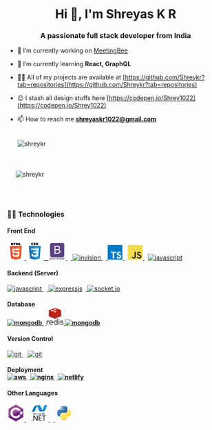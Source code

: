 <h1 align="center">Hi 👋, I'm Shreyas K R</h1>
<h3 align="center">A passionate full stack developer from India</h3>

- 🔭 I’m currently working on [MeetingBee](http://meetingbee.netlify.app)

- 🌱 I’m currently learning **React, GraphQL**

- 👨‍💻 All of my projects are available at [https://github.com/Shreykr?tab=repositories](https://github.com/Shreykr?tab=repositories)

- 😉 I stash all design stuffs here [https://codepen.io/Shrey1022](https://codepen.io/Shrey1022)

- 📫 How to reach me **shreyaskr1022@gmail.com**

<p>&nbsp;<img style='margin: 20px' src="https://github-readme-stats.vercel.app/api?username=shreykr&show_icons=true&locale=en" alt="shreykr" /></p>

<p><img style='margin: 20px'src="https://github-readme-streak-stats.herokuapp.com/?user=shreykr&theme=dark" alt="shreykr" /></p><br>

<h3 align="left"> 👨‍💻 Technologies</h3>

#### Front End<br>
<a href="https://www.w3.org/html/" target="_blank"> <img src="https://raw.githubusercontent.com/devicons/devicon/master/icons/html5/html5-original-wordmark.svg" alt="html5" width="40" height="40"/> </a><a href="https://www.w3schools.com/css/" target="_blank"> <img src="https://raw.githubusercontent.com/devicons/devicon/master/icons/css3/css3-original-wordmark.svg" alt="css3" width="40" height="40"/> </a><a href="https://getbootstrap.com" target="_blank">&nbsp;&nbsp;<img src="https://raw.githubusercontent.com/devicons/devicon/master/icons/bootstrap/bootstrap-plain-wordmark.svg" alt="bootstrap" width="40" height="40"/> </a>&nbsp;&nbsp;<a href="https://www.invisionapp.com/" target="_blank"> <img src="https://www.vectorlogo.zone/logos/invisionapp/invisionapp-icon.svg" alt="invision" width="35" height="35"/> </a>&nbsp;&nbsp;<a href="https://www.typescriptlang.org/" target="_blank"> <img src="https://raw.githubusercontent.com/devicons/devicon/master/icons/typescript/typescript-original.svg" alt="typescript" width="35" height="35"/> </a>&nbsp;&nbsp;<a href="https://developer.mozilla.org/en-US/docs/Web/JavaScript" target="_blank"><img src="https://raw.githubusercontent.com/devicons/devicon/master/icons/javascript/javascript-original.svg" alt="javascript" width="35" height="35"/> </a>&nbsp;&nbsp;<a href="https://angular.io" target="_blank"><img src="https://www.vectorlogo.zone/logos/angular/angular-icon.svg" alt="javascript" width="35" height="35"/> </a><br>
#### Backend (Server)<br>
<a href="https://nodejs.org" target="_blank"><img src="https://www.vectorlogo.zone/logos/nodejs/nodejs-ar21.svg" alt="javascript" width="65" height="35"/> </a>&nbsp;&nbsp;<a href="https://expressjs.com" target="_blank"> <img src="https://img.shields.io/badge/-Express-black?style=flat-square&logo=express" alt="expressjs" width="85" height="24"/></a>&nbsp;&nbsp;<a href="https://socket.io" target="_blank"> <img src="https://img.stackshare.io/service/1161/vI0ZZlhZ_400x400.png" alt="socket.io" width="35" height="35"/></a><br>
#### Database<br><a href="https://www.mongodb.com/" target="_blank"> <img src="https://www.vectorlogo.zone/logos/mongodb/mongodb-ar21.svg" alt="mongodb" width="80" height="45"/> </a>&nbsp;<a href="https://redis.io" target="_blank"> <img src="https://raw.githubusercontent.com/devicons/devicon/master/icons/redis/redis-original-wordmark.svg" alt="redis" width="40" height="40"/> </a><a href="https://www.mongodb.com/" target="_blank"> <img src="https://www.vectorlogo.zone/logos/mysql/mysql-ar21.svg" alt="mongodb" width="80" height="60"/> </a><br>
#### Version Control<br>
<a href="https://git-scm.com/" target="_blank"> <img src="https://www.vectorlogo.zone/logos/git-scm/git-scm-icon.svg" alt="git" width="35" height="35"/> </a>&nbsp;&nbsp;<a href="https://github.com/Shreykr" target="_blank"> <img src="https://www.vectorlogo.zone/logos/github/github-tile.svg" alt="git" width="35" height="35"/> </a><br>
#### Deployment<br><a href="https://aws.amazon.com" target="_blank"> <img src="https://images.techhive.com/images/article/2015/05/aws-logo-100584713-orig.jpg" alt="aws" width="30" height="30"/> </a>&nbsp;<a href="https://www.nginx.com" target="_blank"> <img src="https://www.vectorlogo.zone/logos/nginx/nginx-ar21.svg" alt="nginx" width="60" height="40"/> </a>&nbsp;<a href="https://www.netlify.com/" target="_blank"> <img src="https://www.vectorlogo.zone/logos/netlify/netlify-icon.svg" alt="netlify" width="30" height="50"/> </a><br>
#### Other Languages
<a href="https://www.w3schools.com/cs/" target="_blank"> <img src="https://raw.githubusercontent.com/devicons/devicon/master/icons/csharp/csharp-original.svg" alt="csharp" width="40" height="40"/> </a>&nbsp;&nbsp; <a href="https://dotnet.microsoft.com/" target="_blank"><img src="https://raw.githubusercontent.com/devicons/devicon/master/icons/dot-net/dot-net-original-wordmark.svg" alt="dotnet" width="40" height="40"/> </a>&nbsp;&nbsp;<a href="https://www.python.org" target="_blank"> <img src="https://raw.githubusercontent.com/devicons/devicon/master/icons/python/python-original.svg" alt="python" width="40" height="40"/> </a>
